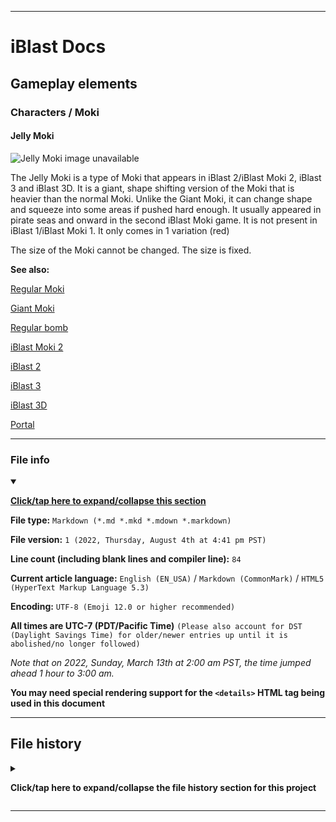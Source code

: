 
***

# iBlast Docs

## Gameplay elements

### Characters / Moki

#### Jelly Moki

![Jelly Moki image unavailable](/)

The Jelly Moki is a type of Moki that appears in iBlast 2/iBlast Moki 2, iBlast 3 and iBlast 3D. It is a giant, shape shifting version of the Moki that is heavier than the normal Moki. Unlike the Giant Moki, it can change shape and squeeze into some areas if pushed hard enough. It usually appeared in pirate seas and onward in the second iBlast Moki game. It is not present in iBlast 1/iBlast Moki 1. It only comes in 1 variation (red)

The size of the Moki cannot be changed. The size is fixed.

**See also:**

[Regular Moki](/Docs/Gameplay/Elements/Characters/Moki/)

[Giant Moki](/Docs/Gameplay/Elements/Characters/Moki/Giant/)

[Regular bomb](/Docs/Gameplay/Elements/Puzzle-items/Bombs/Regular/)

[iBlast Moki 2](/Docs/History/iBlast_Moki/2/)

[iBlast 2](/Docs/Gameplay/Games/iBlast/2/)

[iBlast 3](/Docs/Gameplay/Games/iBlast/3/)

[iBlast 3D](/Docs/Gameplay/Games/iBlast/3D/)

[Portal](/Docs/Gameplay/Elements/Puzzle-items/Portal/)

***

### File info

<details open><summary><p lang="en"><b><u>Click/tap here to expand/collapse this section</u></b></p></summary>

**File type:** `Markdown (*.md *.mkd *.mdown *.markdown)`

**File version:** `1 (2022, Thursday, August 4th at 4:41 pm PST)`

**Line count (including blank lines and compiler line):** `84`

**Current article language:** `English (EN_USA)` / `Markdown (CommonMark)` / `HTML5 (HyperText Markup Language 5.3)`

**Encoding:** `UTF-8 (Emoji 12.0 or higher recommended)`

**All times are UTC-7 (PDT/Pacific Time)** `(Please also account for DST (Daylight Savings Time) for older/newer entries up until it is abolished/no longer followed)`

_Note that on 2022, Sunday, March 13th at 2:00 am PST, the time jumped ahead 1 hour to 3:00 am._

**You may need special rendering support for the `<details>` HTML tag being used in this document**

</details>

***

## File history

<details><summary><p lang="en"><b>Click/tap here to expand/collapse the file history section for this project</b></p></summary>

<details><summary><p lang="en"><b>Version 1 (2022, Thursday, August 4th at 4:41 pm PST)</b></p></summary>

**This version was made by:** [`@seanpm2001`](https://github.com/seanpm2001/)

> Changes:

- [x] Started the file
- [x] Added the title section
- [x] Added the `main` section
- [x] Added the `file info` section
- [x] Added the `file history` section
- [ ] No other changes in version 1

</details>

</details>

***
